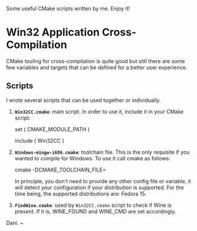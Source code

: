 Some useful CMake scripts written by me. Enjoy it!

# Win32 Application Cross-Compilation

CMake tooling for cross-compilation is quite good but still there
are some few variables and targets that can be defined for a better
user experience.

Scripts
-------

I wrote several scripts that can be used together or individually.

1.  **``Win32CC.cmake``**: main script. In order to use it, include it
   in your CMake script:

    set ( CMAKE_MODULE_PATH <location of Win32CC script if no default location> )

    include ( Win32CC )

2.  **``Windows-mingw-i686.cmake``**: toolchain file. This is the only 
    requisite if you wanted to compile for Windows. To use it call cmake
    as follows:

    cmake -DCMAKE_TOOLCHAIN_FILE=<path to Windows-mingw-i686.cmake> <path to the folder containing CMakeLists.txt>

    In principle, you don't need to provide any other config file or
    variable, it will detect your configuration if your distribution is
    supported. For the time being, the supported distributions are: Fedora 15.

3.  **``FindWine.cmake``**: used by ``Win32CC.cmake`` script to check if
    Wine is present. If it is, WINE_FOUND and WINE_CMD are set accordingly.

Dani.
~              
